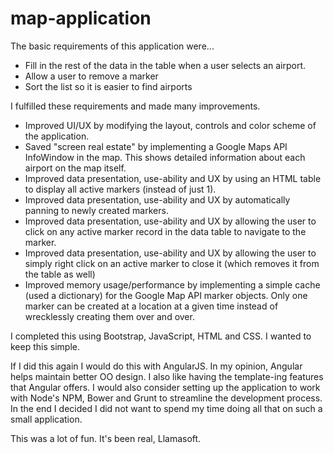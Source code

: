 # map-application
The basic requirements of this application were...

- Fill in the rest of the data in the table when a user selects an airport.
- Allow a user to remove a marker
- Sort the list so it is easier to find airports

I fulfilled these requirements and made many improvements.

- Improved UI/UX by modifying the layout, controls and color scheme of the application.
- Saved "screen real estate" by implementing a Google Maps API InfoWindow in the map. This shows detailed information about each airport on the map itself.
- Improved data presentation, use-ability and UX by using an HTML table to display all active markers (instead of just 1).
- Improved data presentation, use-ability and UX by automatically panning to newly created markers.
- Improved data presentation, use-ability and UX by allowing the user to click on any active marker record in the data table to navigate to the marker.
- Improved data presentation, use-ability and UX by allowing the user to simply right click on an active marker to close it (which removes it from the table as well)
- Improved memory usage/performance by implementing a simple cache (used a dictionary) for the Google Map API marker objects. Only one marker can be created at a location at a given time instead of wrecklessly creating them over and over.

I completed this using Bootstrap, JavaScript, HTML and CSS. I wanted to keep this simple.

If I did this again I would do this with AngularJS. In my opinion, Angular helps maintain better OO design. I also like having the template-ing features that Angular offers. I would also consider setting up the application to work with
Node's NPM, Bower and Grunt to streamline the development process. In the end I decided I did not want to spend my time doing all that on such a small application.

This was a lot of fun. It's been real, Llamasoft.

